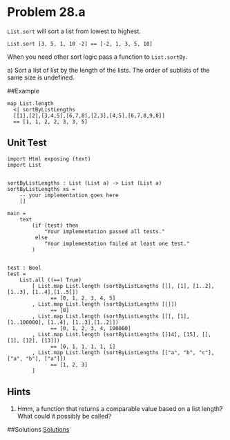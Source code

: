 # Problem 28.a

```List.sort``` will sort a list from lowest to highest.

```
List.sort [3, 5, 1, 10 -2] == [-2, 1, 3, 5, 10]
```
When you need other sort logic pass a function to ```List.sortBy```.

a) Sort a list of list by the length of the lists. The order of sublists of the same size is undefined. 

##Example
```
map List.length 
  <| sortByListLengths 
  [[1],[2],[3,4,5],[6,7,8],[2,3],[4,5],[6,7,8,9,0]]
  == [1, 1, 2, 2, 3, 3, 5]
```

## Unit Test
```
import Html exposing (text)
import List


sortByListLengths : List (List a) -> List (List a) 
sortByListLengths xs = 
    -- your implementation goes here
    []

main =
    text
        (if (test) then
            "Your implementation passed all tests."
         else
            "Your implementation failed at least one test."
        )


test : Bool
test =
    List.all ((==) True)
        [ List.map List.length (sortByListLengths [[], [1], [1..2], [1..3], [1..4],[1..5]]) 
              == [0, 1, 2, 3, 4, 5]
        , List.map List.length (sortByListLengths [[]]) 
              == [0]
        , List.map List.length (sortByListLengths [[], [1], [1..100000], [1..4], [1..3],[1..2]]) 
              == [0, 1, 2, 3, 4, 100000]
        , List.map List.length (sortByListLengths [[14], [15], [], [1], [12], [13]]) 
              == [0, 1, 1, 1, 1, 1]
        , List.map List.length (sortByListLengths [["a", "b", "c"], ["a", "b"], ["a"]]) 
              == [1, 2, 3]
        ]
```

## Hints
1. Hmm, a function that returns a comparable value based on a list length? What could it possibly be called?


##Solutions 
[Solutions](../s/s28a.md)